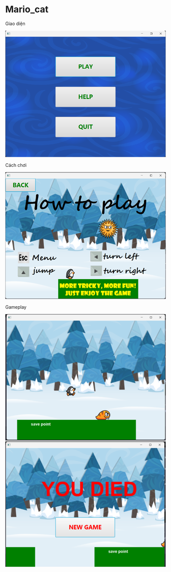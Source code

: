 # Mario_cat

Giao diện

<img src="https://github.com/Nguyenchitrai62/Mario_cat/blob/main/anh1.png" alt="anh1" width="600">

Cách chơi

<img src="https://github.com/Nguyenchitrai62/Mario_cat/blob/main/anh2.png" alt="anh1" width="600">

Gameplay

<img src="https://github.com/Nguyenchitrai62/Mario_cat/blob/main/anh4.png" alt="anh1" width="600">

<img src="https://github.com/Nguyenchitrai62/Mario_cat/blob/main/anh3.png" alt="anh1" width="600">

